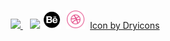 <link href="https://allfont.net/allfont.css?fonts=electroharmonix" rel="stylesheet" type="text/css" />

<!--
**Szask1a/Szask1a** is a ✨ _special_ ✨ repository because its `README.md` (this file) appears on your GitHub profile.

Here are some ideas to get you started:

- 🔭 I’m currently working on ...
- 🌱 I’m currently learning ...
- 👯 I’m looking to collaborate on ...
- 🤔 I’m looking for help with ...
- 💬 Ask me about ...
- 📫 How to reach me: ...
- 😄 Pronouns: ...
- ⚡ Fun fact: ...

- user space -
<a href='https://dryicons.com/free-icons/instagram'> Icon by Dryicons </a>

-->

<p align="center"> 
  <a href="https://twitter.com/steffanperera">
    <img height="30" src="https://img.icons8.com/color/48/000000/twitter.png"/>
  </a>&nbsp;&nbsp;
  <a href="https://instagram.com/steffanperera"><img height="30" src='https://dryicons.com/free-icons/instagram'></a>
  <a href="https://www.behance.net/steffanperera"><img height="30" src="https://github.com/Szask1a/portfolio/blob/master/iconfinder_77-behance_104426.svg"></a>&nbsp;
  <a href="https://dribbble.com/ab1sheaka"><img height="30" src="https://github.com/Szask1a/portfolio/blob/master/iconfinder_dribble_313487.svg"></a>&nbsp;
  <a href='https://dryicons.com/free-icons/instagram'> Icon by Dryicons </a>
</p>
